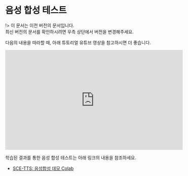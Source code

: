 # 음성 합성 테스트

!> 이 문서는 이전 버전의 문서입니다.  
최신 버전의 문서를 확인하시려면 우측 상단에서 버전을 변경해주세요.

다음의 내용을 따라할 때, 아래 튜토리얼 유튜브 영상을 참고하시면 더 좋습니다.

<div class="video-container">
    <iframe width="560" height="315" src="https://www.youtube.com/embed/8drznWgqwfc" frameborder="0" allow="accelerometer; autoplay; encrypted-media; gyroscope; picture-in-picture" allowfullscreen></iframe>
</div>

학습된 결과를 통한 음성 합성 테스트는 아래 링크의 내용을 참조하세요.

- [SCE-TTS: 음성합성 데모 Colab](https://colab.research.google.com/drive/13pqat2mWsMha7Vn_-Q5_Ih8MDkvz3q5a?usp=sharing)